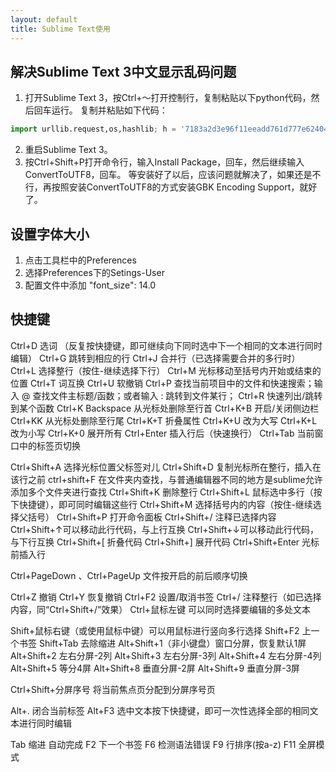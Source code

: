 ```yaml
---
layout: default
title: Sublime Text使用
---
```

## 解决Sublime Text 3中文显示乱码问题
1. 打开Sublime Text 3，按Ctrl+～打开控制行，复制粘贴以下python代码，然后回车运行。
   复制并粘贴如下代码：
````python
import urllib.request,os,hashlib; h = '7183a2d3e96f11eeadd761d777e62404e330c659d4bb41d3bdf022e94cab3cd0'; pf = 'Package Control.sublime-package'; ipp = sublime.installed_packages_path(); urllib.request.install_opener( urllib.request.build_opener( urllib.request.ProxyHandler()) ); by = urllib.request.urlopen( 'http://sublime.wbond.net/' + pf.replace(' ', '%20')).read(); dh = hashlib.sha256(by).hexdigest(); print('Error validating download (got %s instead of %s), please try manual install' % (dh, h)) if dh != h else open(os.path.join( ipp, pf), 'wb' ).write(by)    

````

2. 重启Sublime Text 3。
3. 按Ctrl+Shift+P打开命令行，输入Install Package，回车，然后继续输入ConvertToUTF8，回车。
等安装好了以后，应该问题就解决了，如果还是不行，再按照安装ConvertToUTF8的方式安装GBK Encoding Support，就好了。

## 设置字体大小

1. 点击工具栏中的Preferences
2. 选择Preferences下的Setings-User
3. 配置文件中添加 "font_size": 14.0

## 快捷键

Ctrl+D 选词 （反复按快捷键，即可继续向下同时选中下一个相同的文本进行同时编辑）
Ctrl+G 跳转到相应的行
Ctrl+J 合并行（已选择需要合并的多行时）
Ctrl+L 选择整行（按住-继续选择下行）
Ctrl+M 光标移动至括号内开始或结束的位置
Ctrl+T 词互换
Ctrl+U 软撤销
Ctrl+P 查找当前项目中的文件和快速搜索；输入 @ 查找文件主标题/函数；或者输入 : 跳转到文件某行；
Ctrl+R 快速列出/跳转到某个函数
Ctrl+K Backspace 从光标处删除至行首
Ctrl+K+B 开启/关闭侧边栏
Ctrl+KK 从光标处删除至行尾
Ctrl+K+T 折叠属性
Ctrl+K+U 改为大写
Ctrl+K+L 改为小写
Ctrl+K+0 展开所有
Ctrl+Enter 插入行后（快速换行）
Ctrl+Tab 当前窗口中的标签页切换


Ctrl+Shift+A 选择光标位置父标签对儿
Ctrl+Shift+D 复制光标所在整行，插入在该行之前
ctrl+shift+F 在文件夹内查找，与普通编辑器不同的地方是sublime允许添加多个文件夹进行查找
Ctrl+Shift+K 删除整行
Ctrl+Shift+L 鼠标选中多行（按下快捷键），即可同时编辑这些行
Ctrl+Shift+M 选择括号内的内容（按住-继续选择父括号）
Ctrl+Shift+P 打开命令面板
Ctrl+Shift+/ 注释已选择内容
Ctrl+Shift+↑可以移动此行代码，与上行互换
Ctrl+Shift+↓可以移动此行代码，与下行互换
Ctrl+Shift+[ 折叠代码
Ctrl+Shift+] 展开代码
Ctrl+Shift+Enter 光标前插入行


Ctrl+PageDown 、Ctrl+PageUp 文件按开启的前后顺序切换


Ctrl+Z 撤销
Ctrl+Y 恢复撤销
Ctrl+F2 设置/取消书签
Ctrl+/ 注释整行（如已选择内容，同“Ctrl+Shift+/”效果）
Ctrl+鼠标左键 可以同时选择要编辑的多处文本


Shift+鼠标右键（或使用鼠标中键）可以用鼠标进行竖向多行选择
Shift+F2 上一个书签
Shift+Tab 去除缩进
Alt+Shift+1（非小键盘）窗口分屏，恢复默认1屏
Alt+Shift+2 左右分屏-2列
Alt+Shift+3 左右分屏-3列
Alt+Shift+4 左右分屏-4列
Alt+Shift+5 等分4屏
Alt+Shift+8 垂直分屏-2屏
Alt+Shift+9 垂直分屏-3屏


Ctrl+Shift+分屏序号 将当前焦点页分配到分屏序号页


Alt+. 闭合当前标签
Alt+F3 选中文本按下快捷键，即可一次性选择全部的相同文本进行同时编辑


Tab 缩进 自动完成
F2 下一个书签
F6 检测语法错误
F9 行排序(按a-z)
F11 全屏模式

